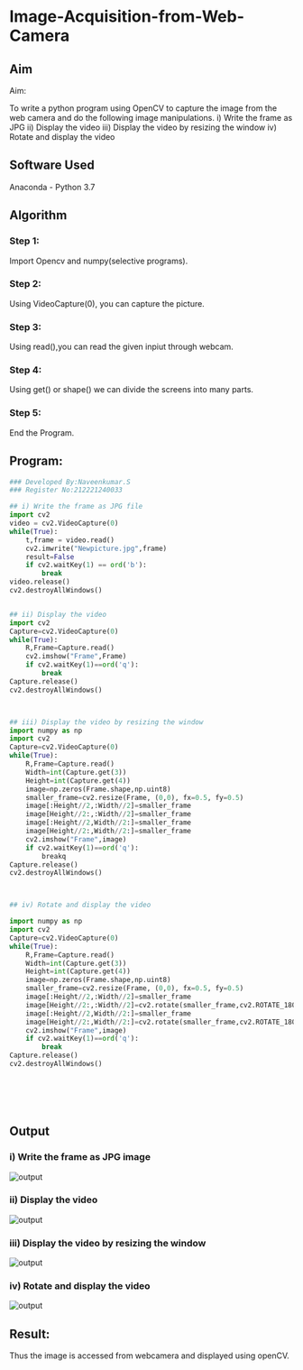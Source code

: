# Image-Acquisition-from-Web-Camera
## Aim
 
Aim:
 
To write a python program using OpenCV to capture the image from the web camera and do the following image manipulations.
i) Write the frame as JPG 
ii) Display the video 
iii) Display the video by resizing the window
iv) Rotate and display the video

## Software Used
Anaconda - Python 3.7
## Algorithm
### Step 1:
Import Opencv and numpy(selective programs).

### Step 2:
Using VideoCapture(0), you can capture the picture.

### Step 3:
Using read(),you can read the given inpiut through webcam.

### Step 4:
Using get() or shape() we can divide the screens into many parts.

### Step 5:
End the Program.

## Program:
``` Python
### Developed By:Naveenkumar.S
### Register No:212221240033

## i) Write the frame as JPG file
import cv2
video = cv2.VideoCapture(0)
while(True):
    t,frame = video.read()
    cv2.imwrite("Newpicture.jpg",frame)
    result=False
    if cv2.waitKey(1) == ord('b'):
        break
video.release()
cv2.destroyAllWindows()


## ii) Display the video
import cv2
Capture=cv2.VideoCapture(0)
while(True):
    R,Frame=Capture.read()
    cv2.imshow("Frame",Frame)
    if cv2.waitKey(1)==ord('q'):
        break
Capture.release()
cv2.destroyAllWindows()



## iii) Display the video by resizing the window
import numpy as np
import cv2
Capture=cv2.VideoCapture(0)
while(True):
    R,Frame=Capture.read()
    Width=int(Capture.get(3))
    Height=int(Capture.get(4))
    image=np.zeros(Frame.shape,np.uint8)
    smaller_frame=cv2.resize(Frame, (0,0), fx=0.5, fy=0.5)
    image[:Height//2,:Width//2]=smaller_frame
    image[Height//2:,:Width//2]=smaller_frame
    image[:Height//2,Width//2:]=smaller_frame
    image[Height//2:,Width//2:]=smaller_frame
    cv2.imshow("Frame",image)
    if cv2.waitKey(1)==ord('q'):
        breakq
Capture.release()
cv2.destroyAllWindows()



## iv) Rotate and display the video

import numpy as np
import cv2
Capture=cv2.VideoCapture(0)
while(True):
    R,Frame=Capture.read()
    Width=int(Capture.get(3))
    Height=int(Capture.get(4))
    image=np.zeros(Frame.shape,np.uint8)
    smaller_frame=cv2.resize(Frame, (0,0), fx=0.5, fy=0.5)
    image[:Height//2,:Width//2]=smaller_frame
    image[Height//2:,:Width//2]=cv2.rotate(smaller_frame,cv2.ROTATE_180)
    image[:Height//2,Width//2:]=smaller_frame
    image[Height//2:,Width//2:]=cv2.rotate(smaller_frame,cv2.ROTATE_180)
    cv2.imshow("Frame",image)
    if cv2.waitKey(1)==ord('q'):
        break
Capture.release()
cv2.destroyAllWindows()







```
## Output

### i) Write the frame as JPG image
![output](Newpicture.png)

### ii) Display the video
![output](Frame1.png)


### iii) Display the video by resizing the window
![output](Frame3.png)



### iv) Rotate and display the video
![output](Frame4.png)






## Result:
Thus the image is accessed from webcamera and displayed using openCV.
